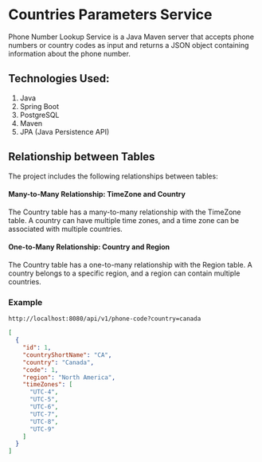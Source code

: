 # Countries Parameters Service
Phone Number Lookup Service is a Java Maven server that accepts phone numbers or country codes as input and returns a JSON object containing information about the phone number.
## Technologies Used:
1. Java
2. Spring Boot
3. PostgreSQL
4. Maven
5. JPA (Java Persistence API)

## Relationship between Tables
The project includes the following relationships between tables:
#### Many-to-Many Relationship: TimeZone and Country
The Country table has a many-to-many relationship with the TimeZone table.
A country can have multiple time zones, and a time zone can be associated with multiple countries.
#### One-to-Many Relationship: Country and Region
The Country table has a one-to-many relationship with the Region table.
A country belongs to a specific region, and a region can contain multiple countries.

### Example
```
http://localhost:8080/api/v1/phone-code?country=canada
```
```json
[
  {
    "id": 1,
    "countryShortName": "CA",
    "country": "Canada",
    "code": 1,
    "region": "North America",
    "timeZones": [
      "UTC-4",
      "UTC-5",
      "UTC-6",
      "UTC-7",
      "UTC-8",
      "UTC-9"
    ]
  }
]
```
